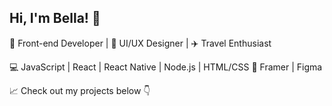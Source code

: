 ## Hi, I'm Bella! 👋

🚀 Front-end Developer | 🎨 UI/UX Designer | ✈️ Travel Enthusiast

💻 JavaScript | React | React Native | Node.js | HTML/CSS
🎨 Framer | Figma

📈 Check out my projects below 👇
